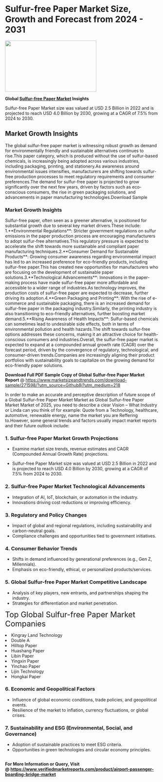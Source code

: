 <H1>Sulfur-free Paper Market Size, Growth and Forecast from 2024 - 2031</H1><img class="aligncenter size-medium wp-image-584254" src="https://thirdeyenews.in/wp-content/uploads/2024/09/Global-Market-Research-300x168.jpeg" alt="" width="300" height="168" /><p><strong>Global&nbsp;<a href="https://www.marketsizeandtrends.com/download-sample/271598/?utm_source=Github8j?utm_medium=218">Sulfur-free Paper Market</a> Insights</strong></p><p>Sulfur-free Paper Market size was valued at USD 2.5 Billion in 2022 and is projected to reach USD 4.0 Billion by 2030, growing at a CAGR of 7.5% from 2024 to 2030.</p><p><h2>Market Growth Insights</h2> The global sulfur-free paper market is witnessing robust growth as demand for environmentally friendly and sustainable alternatives continues to rise.This paper category, which is produced without the use of sulfur-based chemicals, is increasingly being adopted across various industries, including packaging, printing, and stationery.As awareness around environmental issues intensifies, manufacturers are shifting towards sulfur-free production processes to meet regulatory requirements and consumer preferences.The demand for sulfur-free paper is projected to grow significantly over the next few years, driven by factors such as eco-conscious consumers, the rise in green packaging solutions, and advancements in paper manufacturing technologies.Download Sample <h3>Market Growth Insights</h3> Sulfur-free paper, often seen as a greener alternative, is positioned for substantial growth due to several key market drivers.These include: 1.**Environmental Regulations**: Stricter government regulations on sulfur emissions in the paper production process are encouraging manufacturers to adopt sulfur-free alternatives.This regulatory pressure is expected to accelerate the shift towards more sustainable and compliant paper manufacturing techniques.2.**Consumer Demand for Sustainable Products**: Growing consumer awareness regarding environmental impact has led to an increased preference for eco-friendly products, including sulfur-free paper.This has created new opportunities for manufacturers who are focusing on the development of sustainable paper solutions.3.**Technological Advancements**: Innovations in the paper-making process have made sulfur-free paper more affordable and accessible to a wider range of industries.As technology improves, the production costs of sulfur-free paper are expected to decrease, further driving its adoption.4.**Green Packaging and Printing**: With the rise of e-commerce and sustainable packaging, there is an increased demand for sulfur-free paper in the packaging industry.Similarly, the printing industry is also transitioning to eco-friendly alternatives, further boosting market demand.5.**Rising Awareness of Health Impacts**: Sulfur-based chemicals can sometimes lead to undesirable side effects, both in terms of environmental pollution and health hazards.The shift towards sulfur-free options addresses these concerns, making it an attractive choice for health-conscious consumers and industries.Overall, the sulfur-free paper market is expected to expand at a compounded annual growth rate (CAGR) over the forecast period, driven by the convergence of regulatory, technological, and consumer-driven trends.Companies are increasingly aligning their product portfolios with sustainability goals to capitalize on the growing demand for eco-friendly paper solutions.</p><p><span class=""><strong>Download Full PDF Sample Copy of Global Sulfur-free Paper Market Report</strong> @ <a href="https://www.marketsizeandtrends.com/download-sample/271598/?utm_source=Github8j?utm_medium=218" target="_blank">https://www.marketsizeandtrends.com/download-sample/271598/?utm_source=Github8j?utm_medium=218</a></span></p><p>In order to make an accurate and perceptive description of future scope of a Global&nbsp;Sulfur-free Paper Market Market as Global&nbsp;Sulfur-free Paper Market Market of 2025, you need to describe a clear Vision &ndash; What Industry or Linda can you think of for example: Quote from a Technology, healthcare, automotive, renewable energy, name the market you are Reffering to.However, some general trends and factors usually impact market reports and their future outlook include:</p><h3>1.&nbsp;<strong>Sulfur-free Paper Market Growth Projections</strong></h3><ul><li>Examine market size trends, revenue estimates and CAGR (Compounded Annual Growth Rate) projections.</li><li><p>Sulfur-free Paper Market size was valued at USD 2.5 Billion in 2022 and is projected to reach USD 4.0 Billion by 2030, growing at a CAGR of 7.5% from 2024 to 2030.</p></li></ul><h3>2.&nbsp;<strong>Sulfur-free Paper Market Technological Advancements</strong></h3><ul><li>Integration of AI, IoT, blockchain, or automation in the industry.</li><li>Innovations driving cost reductions or improving efficiency.</li></ul><h3>3.&nbsp;<strong>Regulatory and Policy Changes</strong></h3><ul><li>Impact of global and regional regulations, including sustainability and carbon-neutral goals.</li><li>Compliance challenges and opportunities tied to government initiatives.</li></ul><h3>4.&nbsp;<strong>Consumer Behavior Trends</strong></h3><ul><li>Shifts in demand influenced by generational preferences (e.g., Gen Z, Millennials).</li><li>Emphasis on eco-friendly, ethical, or personalized products/services.</li></ul><h3>5.&nbsp;<strong>Global Sulfur-free Paper Market Competitive Landscape</strong></h3><ul><li>Analysis of key players, new entrants, and partnerships shaping the industry.</li><li>Strategies for differentiation and market penetration.</li></ul><p data-pm-slice="1 1 []"><span style="color: inherit; font-family: inherit; font-size: 25px;">Top Global Sulfur-free Paper Market Companies</span></p><div class="" data-test-id=""><p><li>Kingray Land Technology</li><li> Double A</li><li> Hilltop Paper</li><li> Huashang Paper</li><li> Libin Paper</li><li> Yingxin Paper</li><li> Yinchao Paper</li><li> Lijin Technology</li><li> Hongkai Paper</li></p></div><h3>6.&nbsp;<strong>Economic and Geopolitical Factors</strong></h3><ul><li>Influence of global economic conditions, trade policies, and geopolitical events.</li><li>Resilience of the market to inflation, currency fluctuations, or global crises.</li></ul><h3>7.&nbsp;<strong>Sustainability and ESG (Environmental, Social, and Governance)</strong></h3><ul><li>Adoption of sustainable practices to meet ESG criteria.</li><li>Opportunities in green technologies and circular economy principles.</li></ul><h2><strong style="font-size: 14px;">For More Information or Query, Visit @&nbsp;</strong><a style="background-color: #ffffff; font-size: 14px;" href="https://www.marketsizeandtrends.com/report/sulfur-free-paper-market/" target="_blank">https://www.verifiedmarketreports.com/product/airport-passenger-boarding-bridge-market</a></h2>
